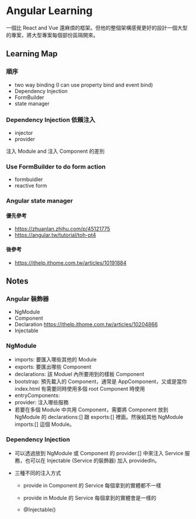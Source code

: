 # Angular Learning

一個比 React and Vue 還麻煩的框架。但他的整個架構感覺更好的設計一個大型的專案，將大型專案每個部份區隔開來。

## Learning Map

### 順序

- two way binding (I can use property bind and event bind)
- Dependency Injection
- FormBuilder
- state manager

### Dependency Injection 依賴注入

- injector
- provider

注入 Module and 注入 Component 的差別

### Use FormBuilder to do form action

- formbuidler
- reactive form

### Angular state manager

#### **優先參考**

- https://zhuanlan.zhihu.com/p/45121775
- https://angular.tw/tutorial/toh-pt4

#### 後參考

- https://ithelp.ithome.com.tw/articles/10191884

## Notes

### Angular 裝飾器

- NgModule
- Component
- Declaration https://ithelp.ithome.com.tw/articles/10204866
- Injectable

### NgModule

- imports: 要匯入哪些其他的 Module
- exports: 要匯出哪些 Component
- declarations: 該 Moduel 內所要用到的樣板 Component
- bootstrap: 預先載入的 Component，通常是 AppComponent，又或是當你 index.html 有需要同時使用多個 root Component 時使用
- entryComponents:
- provider: 注入哪些服務
- 若要在多個 Module 中共用 Component，需要將 Component 放到 NgModule 的 declarations:[] 跟 exports:[] 裡面。然後給其他 NgModule imports:[] 這個 Module。

### Dependency Injection

- 可以透過放到 NgModule 或 Component 的 provider:[] 中來注入 Service 服務，也可以在 Injectable (Service 的裝飾器) 加入 providedIn。

- 三種不同的注入方式

  - provide in Component 的 Service 每個拿到的實體都不一樣

  - provide in Module 的 Service 每個拿到的實體會是一樣的

  - @Injectable()
